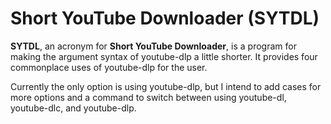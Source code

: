 # Short YouTube Downloader (SYTDL)

**SYTDL**, an acronym for **Short YouTube Downloader**, is a program for making the argument syntax of youtube-dlp a little shorter. It provides four commonplace uses of youtube-dlp for the user.

Currently the only option is using youtube-dlp, but I intend to add cases for more options and a command to switch between using youtube-dl, youtube-dlc, and youtube-dlp.

